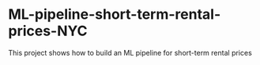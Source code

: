 # ML-pipeline-short-term-rental-prices-NYC
This project shows how to build an ML pipeline for short-term rental prices
